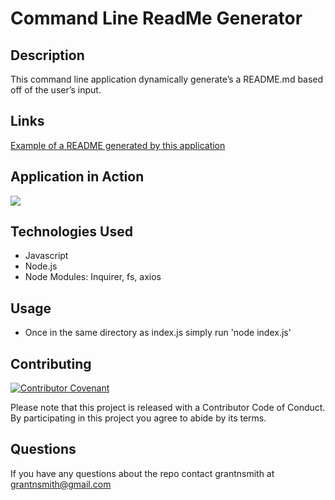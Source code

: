 
# Command Line ReadMe Generator

## Description
This command line application dynamically generate’s a README.md based off of the user’s input.

## Links

[Example of a README generated by this application](./README_generated.md)

## Application in Action

![](./Development/readme-generator.gif)

## Technologies Used
* Javascript
* Node.js
* Node Modules: Inquirer, fs, axios

## Usage

* Once in the same directory as index.js simply run 'node index.js'

## Contributing

[![Contributor Covenant](https://img.shields.io/badge/Contributor%20Covenant-v2.0%20adopted-ff69b4.svg)](code_of_conduct.md)

Please note that this project is released with a Contributor Code of Conduct. By participating in this project you agree to abide by its terms.

## Questions

If you have any questions about the repo contact grantnsmith at grantnsmith@gmail.com

